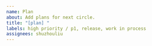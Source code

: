 ```yaml
---
name: Plan
about: Add plans for next circle.
title: "[plan] "
labels: high priority / p1, release, work in process
assignees: shuzhouliu
---
```

